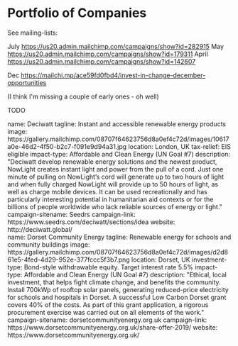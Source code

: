 
# Portfolio of Companies

See mailing-lists:

July https://us20.admin.mailchimp.com/campaigns/show?id=282915
May https://us20.admin.mailchimp.com/campaigns/show?id=179311
April https://us20.admin.mailchimp.com/campaigns/show?id=142607

Dec https://mailchi.mp/ace59fd0fbd4/invest-in-change-december-opportunities

(I think I'm missing a couple of early ones - oh well)


TODO

<section src='template-company.html'>
name: Deciwatt
tagline: Instant and accessible renewable energy products
image: https://gallery.mailchimp.com/08707f64623756d8a0ef4c72d/images/10617a0e-46d2-4f50-b2c7-f091e9d94a31.jpg
location: London, UK
tax-relief: EIS eligible
impact-type: Affordable and Clean Energy (UN Goal #7)
description: "Deciwatt develop renewable energy solutions and the newest product, NowLight creates instant light and power from the pull of a cord. Just one minute of pulling on NowLight’s cord will generate up to two hours of light and when fully charged NowLight will provide up to 50 hours of light, as well as charge mobile devices. It can be used recreationally and has particularly interesting potential in humanitarian aid contexts or for the billions of people worldwide who lack reliable sources of energy or light."
campaign-sitename: Seedrs
campaign-link: https://www.seedrs.com/deciwatt/sections/idea
website: http://deciwatt.global/
</section>


<section src='template-company.html'>
name: Dorset Community Energy
tagline: Renewable energy for schools and community buildings
image: https://gallery.mailchimp.com/08707f64623756d8a0ef4c72d/images/d2d861e5-4fed-4d29-952e-377fccc5f3b7.png
location: Dorset, UK
investment-type: Bond-style withdrawable equity. Target interest rate 5.5%
impact-type: Affordable and Clean Energy (UN Goal #7)
description: "Ethical, local investment, that helps fight climate change, and benefits the community. Install 700kWp of rooftop solar panels, generating reduced-price electricity for schools and hospitals in Dorset. A successful Low Carbon Dorset grant covers 40% of the costs. As part of this grant application, a rigorous procurement exercise was carried out on all elements of the work." 
campaign-sitename: dorsetcommunityenergy.org.uk
campaign-link: https://www.dorsetcommunityenergy.org.uk/share-offer-2019/
website: https://www.dorsetcommunityenergy.org.uk/
</section>
